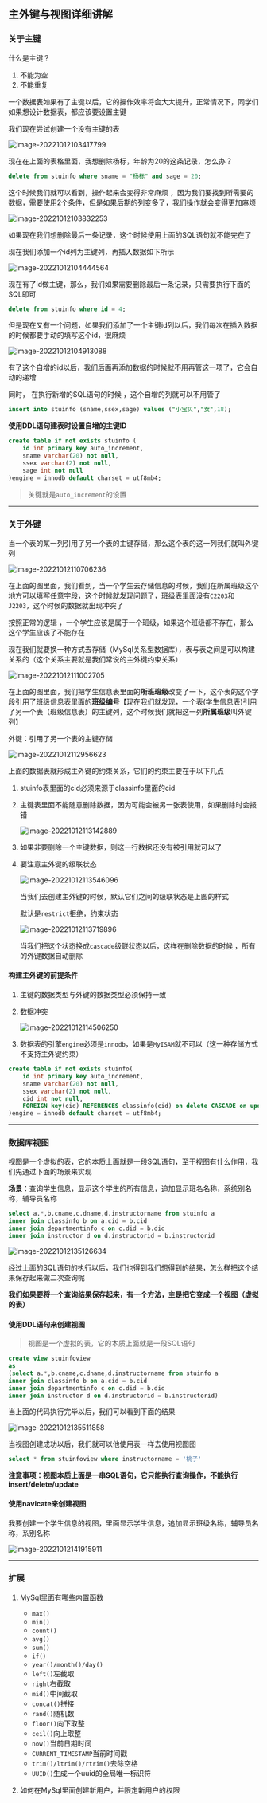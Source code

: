 ## 主外键与视图详细讲解

### 关于主键

什么是主键？

1. 不能为空
2. 不能重复

一个数据表如果有了主键以后，它的操作效率将会大大提升，正常情况下，同学们如果想设计数据表，都应该要设置主键

我们现在尝试创建一个没有主键的表

![image-20221012103417799](assets/主外键与视图详细讲解/image-20221012103417799.png)

现在在上面的表格里面，我想删除杨标，年龄为20的这条记录，怎么办？

```sql
delete from stuinfo where sname = "杨标" and sage = 20;
```

这个时候我们就可以看到，操作起来会变得非常麻烦 ，因为我们要找到所需要的数据，需要使用2个条件，但是如果后期的列变多了，我们操作就会变得更加麻烦

![image-20221012103832253](assets/主外键与视图详细讲解/image-20221012103832253.png)

如果现在我们想删除最后一条记录，这个时候使用上面的SQL语句就不能完在了

现在我们添加一个id列为主键列，再插入数据如下所示

![image-20221012104444564](assets/主外键与视图详细讲解/image-20221012104444564.png)

现在有了id做主键，那么，我们如果需要删除最后一条记录，只需要执行下面的SQL即可

```sql
delete from stuinfo where id = 4;
```

但是现在又有一个问题，如果我们添加了一个主键id列以后，我们每次在插入数据的时候都要手动的填写这个id，很麻烦

![image-20221012104913088](assets/主外键与视图详细讲解/image-20221012104913088.png)

有了这个自增的id以后，我们后面再添加数据的时候就不用再管这一项了，它会自动的递增

同时， 在执行新增的SQL语句的时候 ，这个自增的列就可以不用管了

```sql
insert into stuinfo (sname,ssex,sage) values ("小宝贝","女",18);
```

**使用DDL语句建表时设置自增的主键ID**

```sql
create table if not exists stuinfo (
	id int primary key auto_increment,
	sname varchar(20) not null,
	ssex varchar(2) not null,
	sage int not null
)engine = innodb default charset = utf8mb4;
```

> 关键就是`auto_increment`的设置

----

### 关于外键

当一个表的某一列引用了另一个表的主键存储，那么这个表的这一列我们就叫外键列

![image-20221012110706236](assets/主外键与视图详细讲解/image-20221012110706236.png)

在上面的图里面，我们看到，当一个学生去存储信息的时候，我们在所属班级这个地方可以填写任意字段，这个时候就发现问题了，班级表里面没有`C2203`和`J2203`，这个时候的数据就出现冲突了

按照正常的逻辑 ，一个学生应该是属于一个班级，如果这个班级都不存在，那么这个学生应该了不能存在

现在我们就要换一种方式去存储（MySql关系型数据库），表与表之间是可以构建关系的（这个关系主要就是我们常说的主外键约束关系）

![image-20221012111002705](assets/主外键与视图详细讲解/image-20221012111002705.png)

在上面的图里面，我们把学生信息表里面的**所班班级**改变了一下，这个表的这个字段引用了班级信息表里面的**班级编号**【现在我们就发现，一个表(学生信息表)引用了另一个表（班级信息表）的主键列，这个时候我们就把这一列**所属班级**叫外键列】

外键：引用了另一个表的主键存储

![image-20221012112956623](assets/主外键与视图详细讲解/image-20221012112956623.png)

上面的数据表就形成主外键的约束关系，它们的约束主要在于以下几点

1. stuinfo表里面的cid必须来源于classinfo里面的cid

2. 主键表里面不能随意删除数据，因为可能会被另一张表使用，如果删除时会报错

   ![image-20221012113142889](assets/主外键与视图详细讲解/image-20221012113142889.png)

3. 如果非要删除一个主键数据，则这一行数据还没有被引用就可以了

4. 要注意主外键的级联状态

   ![image-20221012113546096](assets/主外键与视图详细讲解/image-20221012113546096.png)

   当我们去创建主外键的时候，默认它们之间的级联状态是上图的样式

   默认是`restrict`拒绝，约束状态

   ![image-20221012113719896](assets/主外键与视图详细讲解/image-20221012113719896.png)

   当我们把这个状态换成`cascade`级联状态以后，这样在删除数据的时候 ，所有的外键数据自动删除

#### 构建主外键的前提条件 

1. 主键的数据类型与外键的数据类型必须保持一致

2. 数据冲突

   ![image-20221012114506250](assets/主外键与视图详细讲解/image-20221012114506250.png)

3. 数据表的引擎`engine`必须是`innodb`，如果是`MyISAM`就不可以（这一种存储方式不支持主外键约束）

```sql
create table if not exists stuinfo(
	id int primary key auto_increment,
	sname varchar(20) not null,
	ssex varchar(2) not null,
	cid int not null,
	FOREIGN key(cid) REFERENCES classinfo(cid) on delete CASCADE on update CASCADE
)engine = innodb default charset = utf8mb4;
```

-----

### 数据库视图

视图是一个虚拟的表，它的本质上面就是一段SQL语句，至于视图有什么作用，我们先通过下面的场景来实现

**场景**：查询学生信息，显示这个学生的所有信息，追加显示班名名称，系统别名称，辅导员名称

```sql
select a.*,b.cname,c.dname,d.instructorname from stuinfo a
inner join classinfo b on a.cid = b.cid
inner join departmentinfo c on c.did = b.did
inner join instructor d on d.instructorid = b.instructorid
```

![image-20221012135126634](assets/主外键与视图详细讲解/image-20221012135126634.png)

经过上面的SQL语句的执行以后，我们也得到我们想得到的结果，怎么样把这个结果保存起来做二次查询呢

**我们如果要将一个查询结果保存起来，有一个方法，主是把它变成一个视图（虚拟的表）**

#### 使用DDL语句来创建视图

> 视图是一个虚拟的表，它的本质上面就是一段SQL语句

````sql
create view stuinfoview
as
(select a.*,b.cname,c.dname,d.instructorname from stuinfo a
inner join classinfo b on a.cid = b.cid
inner join departmentinfo c on c.did = b.did
inner join instructor d on d.instructorid = b.instructorid)
````

当上面的代码执行完毕以后，我们可以看到下面的结果

![image-20221012135511858](assets/主外键与视图详细讲解/image-20221012135511858.png)

当视图创建成功以后，我们就可以他使用表一样去使用视图图

```sql
select * from stuinfoview where instructorname = '桃子'
```

**注意事项：视图本质上面是一串SQL语句，它只能执行查询操作，不能执行insert/delete/update**

#### 使用navicate来创建视图

我要创建一个学生信息的视图，里面显示学生信息，追加显示班级名称，辅导员名称，系别名称

![image-20221012141915911](assets/主外键与视图详细讲解/image-20221012141915911.png)

---

### 扩展

1. MySql里面有哪些内置函数
   * `max()`
   * `min()`
   * `count()`
   * `avg()`
   * `sum()`
   * `if()`
   * `year()/month()/day()`
   * `left()`左截取
   * `right`右截取
   * `mid()`中间截取
   * `concat()`拼接
   * `rand()`随机数
   * `floor()`向下取整
   * `ceil()`向上取整
   * `now()`当前日期时间
   * `CURRENT_TIMESTAMP`当前时间戳
   * `trim()/ltrim()/rtrim()`去除空格
   * `UUID()`生成一个uuid的全局唯一标识符

2. 如何在MySql里面创建新用户，并限定新用户的权限


